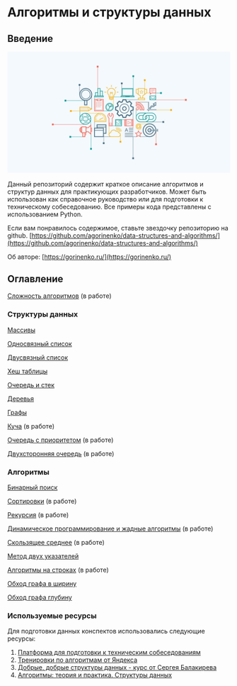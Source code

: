 # Алгоритмы и структуры данных

## Введение

![Алгоритмы и структуры данных](img/main.jpeg)

Данный репозиторий содержит краткое описание алгоритмов и структур данных для практикующих разработчиков. Может быть
использован как справочное руководство или для подготовки к техническому собеседованию. Все примеры кода представлены с
использованием Python.

Если вам понравилось содержимое, ставьте звездочку репозиторию на github.
[https://github.com/agorinenko/data-structures-and-algorithms/](https://github.com/agorinenko/data-structures-and-algorithms/)

Об авторе: [https://gorinenko.ru/](https://gorinenko.ru/)

## Оглавление

[Сложность алгоритмов](tutorial/intro.md) (в работе)

### Структуры данных

[Массивы](tutorial/array.md)

[Односвязный список](tutorial/singly_linked_list.md)

[Двусвязный список](tutorial/doubly_linked_list.md)

[Хеш таблицы](tutorial/hash_table.md)

[Очередь и стек](tutorial/queue_and_stack.md)

[Деревья](tutorial/tree.md)

[Графы](tutorial/graph.md)

[Куча](tutorial/heap.md) (в работе)

[Очередь с приоритетом](tutorial/heap.md) (в работе)

[Двухсторонняя очередь](tutorial/heap.md) (в работе)

### Алгоритмы

[Бинарный поиск](tutorial/binary_search.md)

[Сортировки](tutorial/sorting.md) (в работе)

[Рекурсия](tutorial/recursion.md) (в работе)

[Динамическое программирование и жадные алгоритмы](tutorial/dynamic_programming.md) (в работе)

[Скользящее среднее](tutorial/moving_average.md) (в работе)

[Метод двух указателей](tutorial/two_pointers.md)

[Алгоритмы на строках](tutorial/string_algorithms.md) (в работе)

[Обход графа в ширину](tutorial/bfs.md)

[Обход графа глубину](tutorial/dfs.md)

### Используемые ресурсы

Для подготовки данных конспектов использовались следующие ресурсы:

1. [Платформа для подготовки к техническим собеседованиям](https://leetcode.com/explore/)
2. [Тренировки по алгоритмам от Яндекса](https://yandex.ru/yaintern/algorithm-training_1)
3. [Добрые, добрые структуры данных - курс от Сергея Балакирева](https://stepik.org/course/134212/syllabus)
4. [Алгоритмы: теория и практика. Структуры данных](https://stepik.org/course/1547/syllabus)